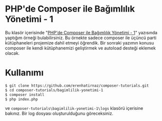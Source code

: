# PHP'de Composer ile Bağımlılık Yönetimi - 1
Bu klasör içerisinde
"[PHP'de Composer ile Bağımlılık Yönetimi - 1](http://wp.me/p14nDk-9B)"
yazısında yaptığım örneği bulabilirsiniz. Bu örnekte sadece composer ile üçüncü
parti kütüphaneleri projemize dahil etmeyi öğrendik. Bir sonraki yazımın konusu
composer ile kendi kütüphanemizi geliştirmek ve autoload desteği eklemek olacak.

# Kullanımı
```bash
$ git clone https://github.com/erenhatirnaz/composer-tutorials.git
$ cd composer-tutorials/bagimlilik-yonetimi-1
$ composer install
$ php index.php
```
ve `composer-tutorials\bagimlilik-yonetimi-1\logs` klasörü içerisine bakınız.
Bir log dosyası oluşturulduğunu göreceksiniz.
